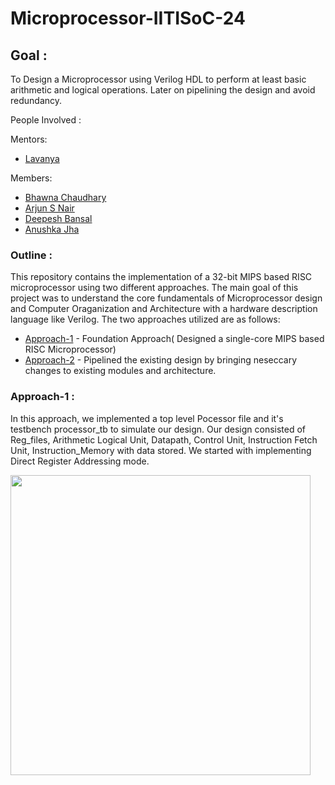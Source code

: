 # Microprocessor-IITISoC-24

## Goal :
To Design a Microprocessor using Verilog HDL to perform at least basic arithmetic and logical operations. Later on pipelining the design and avoid redundancy. 

People Involved :

Mentors:
- [Lavanya](https://github.com/SaiLLV) 

Members:
<br>
- [Bhawna Chaudhary](https://github.com/WebWizard104)
- [Arjun S Nair](https://github.com/arjun-593)
- [Deepesh Bansal](https://github.com/DeepeshBansal)
- [Anushka Jha](https://github.com/jhaanushka)

### Outline :
This repository contains the implementation of a 32-bit MIPS based RISC microprocessor using two different approaches. The main goal of this project was to understand the core fundamentals of Microprocessor design and Computer Oraganization and Architecture with a hardware description language like Verilog. The two approaches utilized are as follows:
<br>
- [Approach-1](https://github.com/arjun-593/Microprocessor-IITISoC-24/blob/main/data/demo/png) - Foundation Approach( Designed a single-core MIPS based RISC Microprocessor)
- [Approach-2]() - Pipelined the existing design by bringing neseccary changes to existing modules and architecture.

### Approach-1 :
In this approach, we implemented a top level Pocessor file and it's testbench processor_tb to simulate our design. Our design consisted of Reg_files, Arithmetic Logical Unit, Datapath, Control Unit, Instruction Fetch Unit, Instruction_Memory with data stored. We started with implementing Direct Register Addressing mode.

<img src="https://github.com/arjun-593/Microprocessor-IITISoC-24/blob/main/data/demo/png" width = 480 height = 480>
